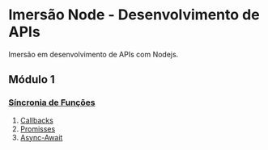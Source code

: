 # Imersão Node - Desenvolvimento de APIs
Imersão em desenvolvimento de APIs com Nodejs.

## Módulo 1
### [Síncronia de Funções](https://github.com/vittorduartte/nodebr-imersao/tree/main/sincronia-de-funcoes)
1. [Callbacks](https://github.com/vittorduartte/nodebr-imersao/blob/main/sincronia-de-funcoes/callback.js)
2. [Promisses](https://github.com/vittorduartte/nodebr-imersao/blob/main/sincronia-de-funcoes/promises.js)
3. [Async-Await](https://github.com/vittorduartte/nodebr-imersao/blob/main/sincronia-de-funcoes/async-await.js)